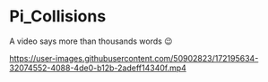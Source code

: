 # Pi_Collisions


A video says more than thousands words 😉

https://user-images.githubusercontent.com/50902823/172195634-32074552-4088-4de0-b12b-2adeff14340f.mp4

